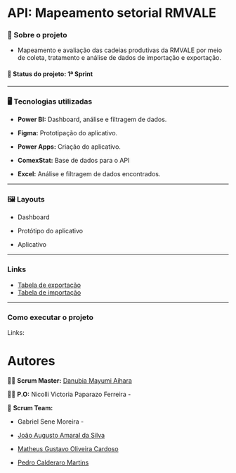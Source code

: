 # API: Mapeamento setorial RMVALE

### :mag_right: Sobre o projeto
- Mapeamento e avaliação das cadeias produtivas da RMVALE por meio de coleta, tratamento e análise de dados de importação e exportação.

#### :memo: Status do projeto: 1ª Sprint
----------------------------------------------------

### :desktop_computer: Tecnologias utilizadas
- **Power BI:** Dashboard, análise e filtragem de dados.

- **Figma:** Prototipação do aplicativo.

- **Power Apps:** Criação do aplicativo.

- **ComexStat:** Base de dados para o API

- **Excel:** Análise e filtragem de dados encontrados.

----------------------------------------------

### :framed_picture: Layouts
- Dashboard

- Protótipo do aplicativo

- Aplicativo

--------------------------------------

### Links
- [Tabela de exportação](http://comexstat.mdic.gov.br/pt/municipio/79521)
- [Tabela de importação](http://comexstat.mdic.gov.br/pt/municipio/79520)

----------------------------------------

### Como executar o projeto
Links:



# Autores
:woman_student: **Scrum Master:** [Danubia Mayumi Aihara](https://www.linkedin.com/in/danubia-mayumi-aihara-74332326b/)

:woman_student: **P.O:** Nicolli Victoria Paparazo Ferreira -

:busts_in_silhouette:	**Scrum Team:**
- Gabriel Sene Moreira -  

- [João Augusto Amaral da Silva](https://www.linkedin.com/in/jo%C3%A3o-augusto-4114b0214)

- [Matheus Gustavo Oliveira Cardoso](https://www.linkedin.com/in/theuscards)

- [Pedro Calderaro Martins](https://www.linkedin.com/in/pedro-calderaro-175462262/)
